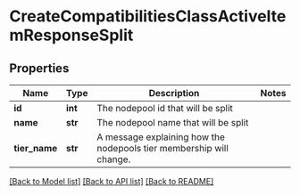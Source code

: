 # CreateCompatibilitiesClassActiveItemResponseSplit

## Properties
Name | Type | Description | Notes
------------ | ------------- | ------------- | -------------
**id** | **int** | The nodepool id that will be split | 
**name** | **str** | The nodepool name that will be split | 
**tier_name** | **str** | A message explaining how the nodepools tier membership will change. | 

[[Back to Model list]](../README.md#documentation-for-models) [[Back to API list]](../README.md#documentation-for-api-endpoints) [[Back to README]](../README.md)


